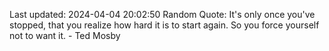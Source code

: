 Last updated: 2024-04-04 20:02:50
Random Quote: It's only once you've stopped, that you realize how hard it is to start again. So you force yourself not to want it. - Ted Mosby
